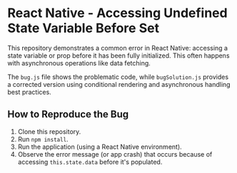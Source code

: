 # React Native - Accessing Undefined State Variable Before Set

This repository demonstrates a common error in React Native: accessing a state variable or prop before it has been fully initialized.  This often happens with asynchronous operations like data fetching.

The `bug.js` file shows the problematic code, while `bugSolution.js` provides a corrected version using conditional rendering and asynchronous handling best practices.

## How to Reproduce the Bug
1. Clone this repository.
2. Run `npm install`.
3. Run the application (using a React Native environment).
4. Observe the error message (or app crash) that occurs because of accessing `this.state.data` before it's populated.